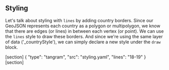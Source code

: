 ## Styling

Let's talk about styling with `lines` by adding country borders. Since our GeoJSON represents each country as a polygon or multipolygon, we know that there are edges (or lines) in between each vertex (or point). We can use the `lines` style to draw these borders. And since we're using the same layer of data ('&#95;countryStyle'), we can simply declare a new style under the `draw` block.

[section]
{ "type": "tangram", "src": "styling.yaml", "lines": "18-19" }
[section]
